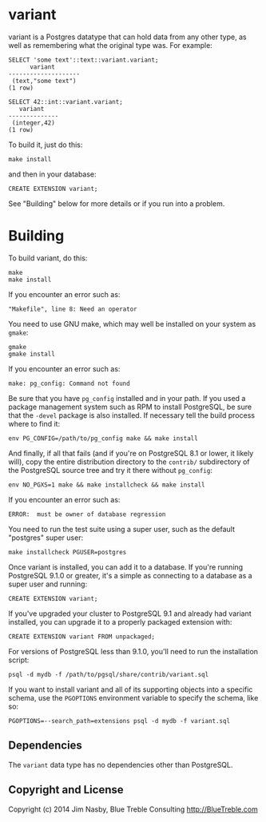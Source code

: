 variant
=======

variant is a Postgres datatype that can hold data from any other type, as well
as remembering what the original type was. For example:

    SELECT 'some text'::text::variant.variant;
          variant       
    --------------------
     (text,"some text")
    (1 row)

    SELECT 42::int::variant.variant;
       variant    
    --------------
     (integer,42)
    (1 row)

To build it, just do this:

    make install

and then in your database:

    CREATE EXTENSION variant;

See "Building" below for more details or if you run into a problem.

Building
========
To build variant, do this:

    make
    make install

If you encounter an error such as:

    "Makefile", line 8: Need an operator

You need to use GNU make, which may well be installed on your system as
`gmake`:

    gmake
    gmake install

If you encounter an error such as:

    make: pg_config: Command not found

Be sure that you have `pg_config` installed and in your path. If you used a
package management system such as RPM to install PostgreSQL, be sure that the
`-devel` package is also installed. If necessary tell the build process where
to find it:

    env PG_CONFIG=/path/to/pg_config make && make install

And finally, if all that fails (and if you're on PostgreSQL 8.1 or lower, it
likely will), copy the entire distribution directory to the `contrib/`
subdirectory of the PostgreSQL source tree and try it there without
`pg_config`:

    env NO_PGXS=1 make && make installcheck && make install

If you encounter an error such as:

    ERROR:  must be owner of database regression

You need to run the test suite using a super user, such as the default
"postgres" super user:

    make installcheck PGUSER=postgres

Once variant is installed, you can add it to a database. If you're running
PostgreSQL 9.1.0 or greater, it's a simple as connecting to a database as a
super user and running:

    CREATE EXTENSION variant;

If you've upgraded your cluster to PostgreSQL 9.1 and already had variant
installed, you can upgrade it to a properly packaged extension with:

    CREATE EXTENSION variant FROM unpackaged;

For versions of PostgreSQL less than 9.1.0, you'll need to run the
installation script:

    psql -d mydb -f /path/to/pgsql/share/contrib/variant.sql

If you want to install variant and all of its supporting objects into a specific
schema, use the `PGOPTIONS` environment variable to specify the schema, like
so:

    PGOPTIONS=--search_path=extensions psql -d mydb -f variant.sql

Dependencies
------------
The `variant` data type has no dependencies other than PostgreSQL.

Copyright and License
---------------------

Copyright (c) 2014 Jim Nasby, Blue Treble Consulting http://BlueTreble.com

